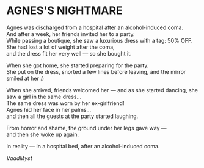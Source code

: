 # AGNES'S NIGHTMARE

Agnes was discharged from a hospital after an alcohol-induced coma.  
And after a week, her friends invited her to a party.  
While passing a boutique, she saw a luxurious dress with a tag: 50% OFF.  
She had lost a lot of weight after the coma,  
and the dress fit her very well — so she bought it.

When she got home, she started preparing for the party.  
She put on the dress, snorted a few lines before leaving, and the mirror smiled at her :)

When she arrived, friends welcomed her — and as she started dancing, she saw a girl in the same dress…  
The same dress was worn by her ex-girlfriend!  
Agnes hid her face in her palms…  
and then all the guests at the party started laughing.

From horror and shame, the ground under her legs gave way —  
and then she woke up again.

In reality — in a hospital bed, after an alcohol-induced coma.



*VaadMyst*
